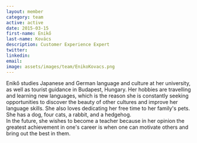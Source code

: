 ```yaml
---
layout: member
category: team
active: active
date: 2015-03-15
first-name: Enikő
last-name: Kovács
description: Customer Experience Expert
twitter:
linkedin:
email:
image: assets/images/team/EnikoKovacs.png
---
```

Enikő studies Japanese and German language and culture at her university, as well as tourist guidance in Budapest, Hungary. Her hobbies are travelling and learning new languages, which is the reason she is constantly seeking opportunities to discover the beauty of other cultures and improve her language skills. She also loves dedicating her free time to her family's pets. She has a dog, four cats, a rabbit, and a hedgehog.<br>
In the future, she wishes to become a teacher because in her opinion the greatest achievement in one's career is when one can motivate others and bring out the best in them.
